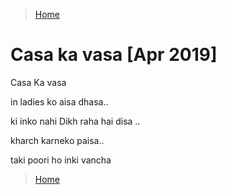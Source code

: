 >[Home](../README.md)

# Casa ka vasa [Apr 2019]

Casa Ka vasa

in ladies ko aisa dhasa..

ki inko nahi Dikh raha hai disa ..

kharch karneko paisa..

taki poori ho inki vancha


>[Home](../README.md)